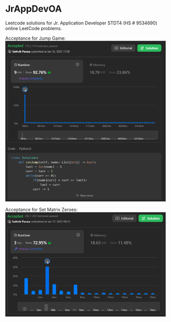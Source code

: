 # JrAppDevOA
 Leetcode solutions for Jr. Application Developer STDT4 (HS # 9534690) online LeetCode problems.

Acceptance for Jump Game:
![Jump Game solution screenshot on LeetCode](https://github.com/sathvikparasa/JrAppDev/blob/main/OA/JumpGame_solution_acceptance.png)

Acceptance for Set Matrix Zeroes:
![Set Matrix Zeroes solution screenshot on Leetcode](https://github.com/sathvikparasa/JrAppDev/blob/main/OA/SetMatrixZeroes_solution_acceptance.png?raw=true)

